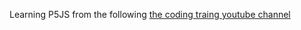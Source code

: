 Learning P5JS from the following [the coding traing youtube channel](https://www.youtube.com/channel/UCvjgXvBlbQiydffZU7m1_aw)
